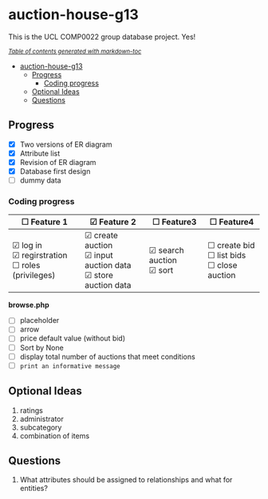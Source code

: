 # auction-house-g13

This is the UCL COMP0022 group database project. Yes!

<small><i><a href='http://ecotrust-canada.github.io/markdown-toc/'>Table of contents generated with markdown-toc</a></i></small>

- [auction-house-g13](#auction-house-g13)
  * [Progress](#progress)
    + [Coding progress](#coding-progress)
  * [Optional Ideas](#optional-ideas)
  * [Questions](#questions)

## Progress

- [x] Two versions of ER diagram
- [x] Attribute list
- [x] Revision of ER diagram
- [x] Database first design
- [ ] dummy data

### Coding progress

| &#9744; Feature 1  | &#9745; Feature 2 | &#9744; Feature3 | &#9744; Feature4 |
| -------------------------- | ----------------- | ---------------- | ---------------- |
| &#9745; log in <br>&#9745; regirstration <br>&#9744; roles (privileges)     | &#9745; create auction <br>&#9745; input auction data <br>&#9745; store auction data | &#9745; search auction <br/>&#9745; sort <br/> | &#9744; create bid <br/>&#9744; list bids <br/>&#9744; close auction |

**browse.php**

- [ ] placeholder
- [ ] arrow
- [ ] price default value (without bid)
- [ ] Sort by None
- [ ] display total number of auctions that meet conditions
- [ ] `print an informative message`

## Optional Ideas

1. ratings
3. administrator
3. subcategory
4. combination of items


## Questions

1. What attributes should be assigned to relationships and what for entities?